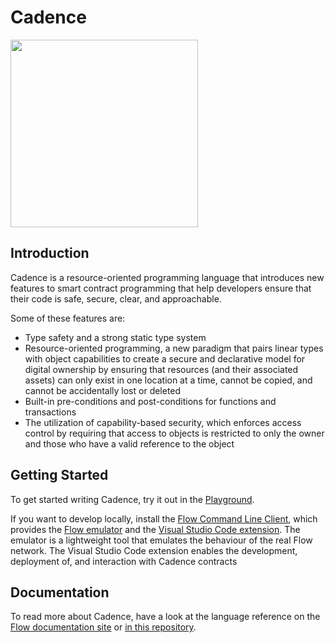 # Cadence

<img src="https://raw.githubusercontent.com/onflow/cadence/master/cadence_furever.png" width="300" />

## Introduction

Cadence is a resource-oriented programming language that introduces new features
to smart contract programming that help developers ensure that their code is
safe, secure, clear, and approachable.

Some of these features are:

- Type safety and a strong static type system
- Resource-oriented programming, a new paradigm that pairs linear types with
  object capabilities to create a secure and declarative model for digital
  ownership by ensuring that resources (and their associated assets) can only
  exist in one location at a time, cannot be copied, and cannot be accidentally
  lost or deleted
- Built-in pre-conditions and post-conditions for functions and transactions
- The utilization of capability-based security, which enforces access control by
  requiring that access to objects is restricted to only the owner and those who
  have a valid reference to the object

## Getting Started

To get started writing Cadence, try it out in the
[Playground](https://play.onflow.org/).

If you want to develop locally, install the [Flow Command Line
Client](https://docs.onflow.org/v0.3/docs/cli), which provides the [Flow
emulator](https://docs.onflow.org/v0.3/docs/emulator) and the [Visual Studio
Code extension](https://docs.onflow.org/v0.3/docs/visual-studio-code-extension).
The emulator is a lightweight tool that emulates the behaviour of the real Flow
network. The Visual Studio Code extension enables the development, deployment
of, and interaction with Cadence contracts

## Documentation

To read more about Cadence, have a look at the language reference on the [Flow
documentation site](https://docs.onflow.org/docs/cadence) or [in this
repository](/docs#cadence-programming-language-documentation).
